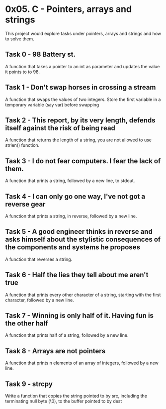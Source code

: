 # 0x05. C - Pointers, arrays and strings

This project would explore tasks under pointers, arrays and strings and how to solve them. 

## Task 0 - 98 Battery st.
A function that takes a pointer to an int as parameter and updates the value it points to to 98.

## Task 1 - Don't swap horses in crossing a stream
A function that swaps the values of two integers. Store the first variable in a temporary variable (say var) before swapping

## Task 2 - This report, by its very length, defends itself against the risk of being read
A function that returns the length of a string, you are not allowed to use strlen() function.

## Task 3 - I do not fear computers. I fear the lack of them.
A function that prints a string, followed by a new line, to stdout.

## Task 4 - I can only go one way, I've not got a reverse gear
A function that prints a string, in reverse, followed by a new line.

## Task 5 - A good engineer thinks in reverse and asks himself about the stylistic consequences of the components and systems he proposes 
A function that reverses a string.

## Task 6 - Half the lies they tell about me aren't true 
A function that prints every other character of a string, starting with the first character, followed by a new line.

## Task 7 - Winning is only half of it. Having fun is the other half 
A function that prints half of a string, followed by a new line.

## Task 8 - Arrays are not pointers
A function that prints n elements of an array of integers, followed by a new line.

## Task 9 - strcpy
Write a function that copies the string pointed to by src, including the terminating null byte (\0), to the buffer pointed to by dest

